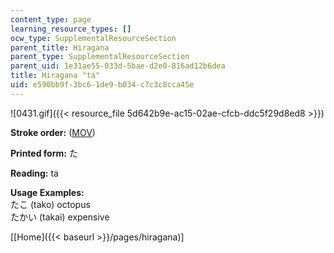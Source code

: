 ```yaml
---
content_type: page
learning_resource_types: []
ocw_type: SupplementalResourceSection
parent_title: Hiragana
parent_type: SupplementalResourceSection
parent_uid: 1e31ae55-033d-5bae-d2e0-816ad12b6dea
title: Hiragana "ta"
uid: e590bb9f-3bc6-1de9-b034-c7c3c8cca45e
---
```


![0431.gif]({{< resource_file 5d642b9e-ac15-02ae-cfcb-ddc5f29d8ed8 >}})

**Stroke order:** ([MOV](http://www.archive.org/download/MITRES21F.01S10_HIRAGANA_CHARACTERS/0431.mov))

**Printed form:** た

**Reading:** ta

**Usage Examples:**  
たこ (tako) octopus  
たかい (takai) expensive

  
\[[Home]({{< baseurl >}}/pages/hiragana)\]